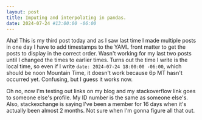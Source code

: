 ```yaml
---
layout: post
title: Imputing and interpolating in pandas.
date: 2024-07-24 #13:00:00 -06:00
---
```

Aha!  This is my third post today and as I saw last time I made multiple posts in one day I have to add timestamps to the YAML front matter to get the posts to display in the correct order.  Wasn't working for my last two posts until I changed the times to earlier times.  Turns out the time I write is the local time, so even if I write `date: 2024-07-24 18:00:00 -06:00`, which should be noon Mountain Time, it doesn't work because 6p MT hasn't occurred yet.  Confusing, but I guess it works now.

Oh no, now I'm testing out links on my blog and my stackoverflow link goes to someone else's profile.  My ID number is the same as someone else's.  Also, stackexchange is saying I've been a member for 16 days when it's actually been almost 2 months.  Not sure when I'm gonna figure all that out.